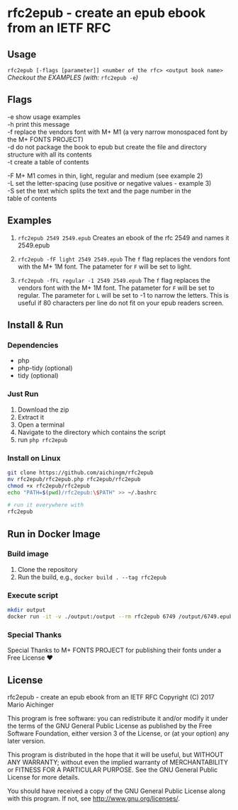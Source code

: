 rfc2epub - create an epub ebook from an IETF RFC
=================================================

## Usage

 `rfc2epub [-flags [parameter]] <number of the rfc> <output book name>`
 *Checkout the EXAMPLES (with:* `rfc2epub -e`*)*



## Flags  

-e    show usage examples  
-h    print this message  
-f    replace the vendors font with M+ M1 (a very narrow monospaced font by the M+ FONTS PROJECT)  
-d    do not package the book to epub but create the file and directory structure with all its contents  
-t    create a table of contents  


-F    M+ M1 comes in thin, light, regular and medium (see example 2)  
-L    set the letter-spacing (use positive or negative values - example 3)  
-S    set the text which splits the text and the page number in the  
      table of contents  



## Examples

1. `rfc2epub 2549 2549.epub`
  Creates an ebook of the rfc 2549 and names it 2549.epub 

2. `rfc2epub -fF light 2549 2549.epub`
  The `f` flag replaces the vendors font with the M+ 1M font.
  The patameter for `F` will be set to light.

3. `rfc2epub -fFL regular -1 2549 2549.epub`
  The `f` flag replaces the vendors font with the M+ 1M font.
  The patameter for `F` will be set to regular.
  The parameter for `L` will be set to -1 to narrow the letters. This is
  useful if 80 characters per line do not fit on your epub readers screen.



## Install & Run

### Dependencies  

* php
* php-tidy (optional)
* tidy (optional)

### Just Run

1. Download the zip
2. Extract it 
3. Open a terminal
4. Navigate to the directory which contains the script 
5. run `php rfc2epub`

### Install on Linux 

```bash
git clone https://github.com/aichingm/rfc2epub
mv rfc2epub/rfc2epub.php rfc2epub/rfc2epub
chmod +x rfc2epub/rfc2epub
echo "PATH=$(pwd)/rfc2epub:\$PATH" >> ~/.bashrc

# run it everywhere with
rfc2epub 
```


## Run in Docker Image

### Build image

1. Clone the repository
2. Run the build, e.g., `docker build . --tag rfc2epub`

### Execute script

```bash
mkdir output
docker run -it -v ./output:/output --rm rfc2epub 6749 /output/6749.epub
```

### Special Thanks

Special Thanks to M+ FONTS PROJECT for publishing their fonts under a Free License ♥



## License

rfc2epub - create an epub ebook from an IETF RFC
Copyright (C) 2017  Mario Aichinger

This program is free software: you can redistribute it and/or modify
it under the terms of the GNU General Public License as published by
the Free Software Foundation, either version 3 of the License, or
(at your option) any later version.

This program is distributed in the hope that it will be useful,
but WITHOUT ANY WARRANTY; without even the implied warranty of
MERCHANTABILITY or FITNESS FOR A PARTICULAR PURPOSE.  See the
GNU General Public License for more details.

You should have received a copy of the GNU General Public License
along with this program.  If not, see <http://www.gnu.org/licenses/>.







